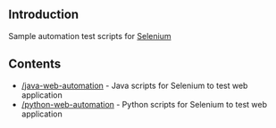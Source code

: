 ## Introduction
Sample automation test scripts for [Selenium](https://www.selenium.dev/)

## Contents
- [/java-web-automation](./java-web-automation) - Java scripts for Selenium to test web application
- [/python-web-automation](./python-web-automation) - Python scripts for Selenium to test web application